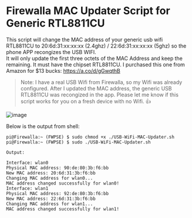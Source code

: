 # Firewalla MAC Updater Script for Generic RTL8811CU
This script will change the MAC address of your generic usb wifi RTL8811CU to 20:6d:31:xx:xx:xx (2.4ghz) / 22:6d:31:xx:xx:xx (5ghz) so the phone APP recongizes the USB WIFI.  
It will only update the first three octets of the MAC Address and keep the remaining. 
It must have the chipset RTL8811CU. 
I purchased this one from Amazon for $13 bucks: https://a.co/d/gGwqthB

> Note: I  have a real USB Wifi from Firewalla, so my Wifi was already configured. After I updated the MAC address, the generic USB RTL8811CU was recongized in the app. Please let me know if this script works for you on a fresh device with no Wifi. 👍

![image](https://github.com/benisai/Firewalla-USB-WiFi-MAC-Updater/assets/59147467/1f88f747-0887-4566-bb2f-d2ff20f4d7ff)



Below is the output from shell:
```
pi@Firewalla:~ (FWPSE) $ sudo chmod +x ./USB-WiFi-MAC-Updater.sh
pi@Firewalla:~ (FWPSE) $ sudo ./USB-WiFi-MAC-Updater.sh

Output:

Interface: wlan0
Physical MAC address: 90:de:80:3b:f6:bb
New MAC address: 20:6d:31:3b:f6:bb
Changing MAC address for wlan0...
MAC address changed successfully for wlan0!
Interface: wlan1
Physical MAC address: 92:de:80:3b:f6:bb
New MAC address: 22:6d:31:3b:f6:bb
Changing MAC address for wlan1...
MAC address changed successfully for wlan1!
```
